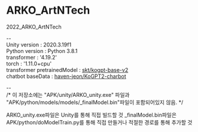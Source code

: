 # ARKO_ArtNTech  
2022_ARKO_ArtNTech  

--  
Unity version : 2020.3.19f1  
Python version : Python 3.8.1  
transformer : '4.19.2'  
torch : '1.11.0+cpu'  
transformer pretrainedModel : [skt/kogpt-base-v2](https://huggingface.co/skt/kogpt2-base-v2)  
chatbot baseData : [haven-jeon/KoGPT2-charbot](https://github.com/haven-jeon/KoGPT2-chatbot)  
  
--  
/* 이 저장소에는 "APK/unity/ARKO_unity.exe" 파일과 "APK/python/models/models/_finalModel.bin"파일이 포함되어있지 않음. */  
  
  
ARKO_unity.exe파일은 Unity를 통해 직접 빌드할 것
_finalModel.bin파일은 APK/python/doModelTrain.py를 통해 직접 만들거나 적절한 경로를 통해 추가할 것

